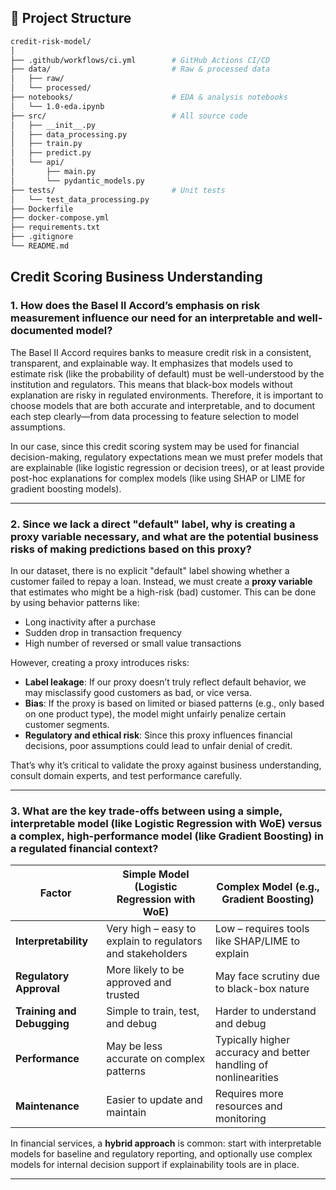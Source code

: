 ## 📁 Project Structure

```bash
credit-risk-model/
│
├── .github/workflows/ci.yml        # GitHub Actions CI/CD
├── data/                           # Raw & processed data
│   ├── raw/
│   └── processed/
├── notebooks/                      # EDA & analysis notebooks
│   └── 1.0-eda.ipynb
├── src/                            # All source code
│   ├── __init__.py
│   ├── data_processing.py
│   ├── train.py
│   ├── predict.py
│   └── api/
│       ├── main.py
│       └── pydantic_models.py
├── tests/                          # Unit tests
│   └── test_data_processing.py
├── Dockerfile
├── docker-compose.yml
├── requirements.txt
├── .gitignore
└── README.md
```

## Credit Scoring Business Understanding

### 1. How does the Basel II Accord’s emphasis on risk measurement influence our need for an interpretable and well-documented model?

The Basel II Accord requires banks to measure credit risk in a consistent, transparent, and explainable way. It emphasizes that models used to estimate risk (like the probability of default) must be well-understood by the institution and regulators. This means that black-box models without explanation are risky in regulated environments. Therefore, it is important to choose models that are both accurate and interpretable, and to document each step clearly—from data processing to feature selection to model assumptions.

In our case, since this credit scoring system may be used for financial decision-making, regulatory expectations mean we must prefer models that are explainable (like logistic regression or decision trees), or at least provide post-hoc explanations for complex models (like using SHAP or LIME for gradient boosting models).

---

### 2. Since we lack a direct "default" label, why is creating a proxy variable necessary, and what are the potential business risks of making predictions based on this proxy?

In our dataset, there is no explicit "default" label showing whether a customer failed to repay a loan. Instead, we must create a **proxy variable** that estimates who might be a high-risk (bad) customer. This can be done by using behavior patterns like:
- Long inactivity after a purchase
- Sudden drop in transaction frequency
- High number of reversed or small value transactions

However, creating a proxy introduces risks:
- **Label leakage**: If our proxy doesn’t truly reflect default behavior, we may misclassify good customers as bad, or vice versa.
- **Bias**: If the proxy is based on limited or biased patterns (e.g., only based on one product type), the model might unfairly penalize certain customer segments.
- **Regulatory and ethical risk**: Since this proxy influences financial decisions, poor assumptions could lead to unfair denial of credit.

That’s why it’s critical to validate the proxy against business understanding, consult domain experts, and test performance carefully.

---

### 3. What are the key trade-offs between using a simple, interpretable model (like Logistic Regression with WoE) versus a complex, high-performance model (like Gradient Boosting) in a regulated financial context?

| Factor | Simple Model (Logistic Regression with WoE) | Complex Model (e.g., Gradient Boosting) |
|--------|---------------------------------------------|------------------------------------------|
| **Interpretability** | Very high – easy to explain to regulators and stakeholders | Low – requires tools like SHAP/LIME to explain |
| **Regulatory Approval** | More likely to be approved and trusted | May face scrutiny due to black-box nature |
| **Training and Debugging** | Simple to train, test, and debug | Harder to understand and debug |
| **Performance** | May be less accurate on complex patterns | Typically higher accuracy and better handling of nonlinearities |
| **Maintenance** | Easier to update and maintain | Requires more resources and monitoring |

In financial services, a **hybrid approach** is common: start with interpretable models for baseline and regulatory reporting, and optionally use complex models for internal decision support if explainability tools are in place.

---

